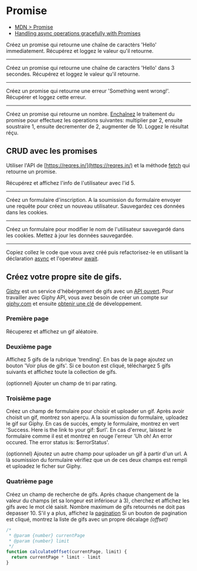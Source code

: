 # Promise

+ [MDN > Promise](https://developer.mozilla.org/en-US/docs/Web/JavaScript/Reference/Global_Objects/promise)
+ [Handling async operations gracefully with Promises](https://developer.mozilla.org/en-US/docs/Learn/JavaScript/Asynchronous/Promises)

Créez un promise qui retourne une chaîne de caractèrs 'Hello' immediatement. Récupérez et loggez le valeur qu'il retourne.

---

Créez un promise qui retourne une chaîne de caractèrs 'Hello' dans 3 secondes. Récupérez et loggez le valeur qu'il retourne.

---

Créez un promise qui retourne une erreur 'Something went wrong!'. Récupérer et loggez cette erreur.

---

Créez un promise qui retourne un nombre. [Enchaînez](https://developer.mozilla.org/en-US/docs/Web/JavaScript/Reference/Global_Objects/Promise/then#Chaining) le traitement du promise pour effectuez les operations suivantes:
multiplier par 2, ensuite soustraire 1, ensuite decrementer de 2, augmenter de 10. Loggez le résultat réçu.


## CRUD avec les promises

Utiliser l'API de [https://reqres.in/](https://reqres.in/) et la méthode [fetch](https://developer.mozilla.org/en-US/docs/Web/API/Fetch_API) qui retourne un promise.


Récupérez et affichez l'info de l'utilisateur avec l'id 5.

---

Créez un formulaire d'inscription. A la soumission du formulaire envoyer une requête pour créez un nouveau utilisateur. Sauvegardez ces données dans les cookies.

---

Créez un formulaire pour modifier le nom de l'utilisateur sauvegardé dans les cookies. Mettez à jour les données sauvegardée.

---

Copiez collez le code que vous avez créé puis refactorisez-le en utilisant la déclaration [async](https://developer.mozilla.org/en-US/docs/Web/JavaScript/Reference/Statements/async_function) et l'operateur [await](https://developer.mozilla.org/en-US/docs/Web/JavaScript/Reference/Operators/await).


## Créez votre propre site de gifs.

[Giphy](https://giphy.com) est un service d'hébérgement de gifs avec un [API ouvert](https://developers.giphy.com/docs/).
Pour travailler avec Giphy API, vous avez besoin de créer un compte sur [giphy.com](https://giphy.com) et ensuite [obtenir une clé](https://developers.giphy.com/dashboard/?create=true) de développement.

### Première page

Récuperez et affichez un gif aléatoire.


### Deuxième page

Affichez 5 gifs de la rubrique 'trending'. 
En bas de la page ajoutez un bouton 'Voir plus de gifs'. Si ce bouton est cliqué, téléchargez 5 gifs suivants et affichez toute la collection de gifs.

(optionnel) Ajouter un champ de tri par rating.


### Troisième page

Créez un champ de formulaire pour choisir et uploader un gif. Après avoir choisit un gif, montrez son aperçu. A la soumission du formulaire, uploadez le gif sur Giphy. 
En cas de succès, empty le formulaire, montrez en vert 'Success. Here is the link to your gif: $url'. 
En cas d'erreur, laissez le formulaire comme il est et montrez en rouge l'erreur 'Uh oh! An error occured. The error status is: $errorStatus'.

(optionnel) Ajoutez un autre champ pour uploader un gif à partir d'un url. A là soumission du formulaire vérifiez que un de ces deux champs est rempli et uploadez le ficher sur Giphy.


### Quatrième page

Créez un champ de recherche de gifs. Après chaque changement de la valeur du champs (et sa longeur est inférioeur à 3), cherchez et affichez les gifs avec le mot clé saisit. Nombre maximum de gifs retournés ne doit pas depasser 10. S'il y a plus, affichez la [pagination](https://getbootstrap.com/docs/4.1/components/pagination/)
Si un bouton de pagination est cliqué, montrez la liste de gifs avec un propre décalage *(offset)*

```js
/*
 * @param {number} currentPage
 * @param {number} limit
 */
function calculateOffset(currentPage, limit) {
  return currentPage * limit - limit
}
```